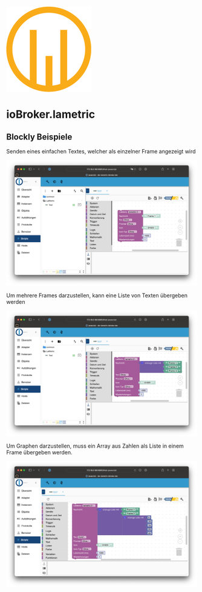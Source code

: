 ![Logo](../../admin/lametric.png)

# ioBroker.lametric

## Blockly Beispiele

Senden eines einfachen Textes, welcher als einzelner Frame angezeigt wird

![single frame](./blockly1.png)

Um mehrere Frames darzustellen, kann eine Liste von Texten übergeben werden

![multiple frames](./blockly2.png)

Um Graphen darzustellen, muss ein Array aus Zahlen als Liste in einem Frame übergeben werden.

![chart data frames](./blockly3.png)
